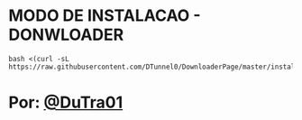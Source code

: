 # MODO DE INSTALACAO - DONWLOADER

```
bash <(curl -sL https://raw.githubusercontent.com/DTunnel0/DownloaderPage/master/install.sh)
```

# Por: [@DuTra01](https://t.me/DuTra01)